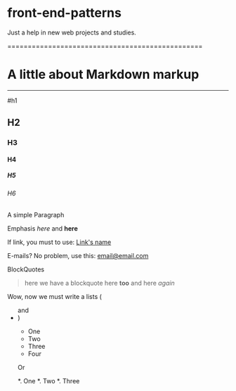 # front-end-patterns
Just a help in new web projects and studies.

================================================

# A little about Markdown markup

-------------------------------

#h1
## H2
### H3
#### H4
##### H5
###### H6

A simple Paragraph

Emphasis _here_ and **here**

If link, you must to use: [Link's name](http://google.com "any message here!")

E-mails? No problem, use this: <email@email.com>

BlockQuotes

> here we have a blockquote
> here **too**
> and here _again_

Wow, now we must write a lists (<ul> and <li>)

* One
* Two
* Three
* Four

Or

*. One
*. Two
*. Three

